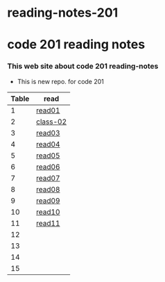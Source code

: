 # reading-notes-201

# code 201 reading notes 

### This web site about code 201 reading-notes

* This is new repo. for code 201



 Table   | read
---------|---------
 1       | [read01](https://obada-athamneh.github.io/reading-notes-201/read01)
 2       | [class-02](https://obada-athamneh.github.io/reading-notes-201/class-02)
 3       |[read03](https://obada-athamneh.github.io/reading-notes-201/read03)
 4       |[read04](https://obada-athamneh.github.io/reading-notes-201/read04)
 5       |[read05](https://obada-athamneh.github.io/reading-notes-201/read05)
 6       |[read06](https://obada-athamneh.github.io/reading-notes-201/read06)
 7       |[read07](https://obada-athamneh.github.io/reading-notes-201/read07)
 8       |[read08](https://obada-athamneh.github.io/reading-notes-201/read08)
 9       |[read09](https://obada-athamneh.github.io/reading-notes-201/read09)
 10      |[read10](https://obada-athamneh.github.io/reading-notes-201/read10)
 11      |[read11](https://obada-athamneh.github.io/reading-notes-201/read11)
 12      |
 13      |
 14      | 
 15      |